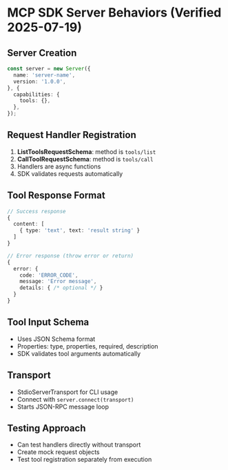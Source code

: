 # MCP SDK Server Behaviors (Verified 2025-07-19)

## Server Creation
```typescript
const server = new Server({
  name: 'server-name',
  version: '1.0.0',
}, {
  capabilities: {
    tools: {},
  },
});
```

## Request Handler Registration
1. **ListToolsRequestSchema**: method is `tools/list`
2. **CallToolRequestSchema**: method is `tools/call`
3. Handlers are async functions
4. SDK validates requests automatically

## Tool Response Format
```typescript
// Success response
{
  content: [
    { type: 'text', text: 'result string' }
  ]
}

// Error response (throw error or return)
{
  error: {
    code: 'ERROR_CODE',
    message: 'Error message',
    details: { /* optional */ }
  }
}
```

## Tool Input Schema
- Uses JSON Schema format
- Properties: type, properties, required, description
- SDK validates tool arguments automatically

## Transport
- StdioServerTransport for CLI usage
- Connect with `server.connect(transport)`
- Starts JSON-RPC message loop

## Testing Approach
- Can test handlers directly without transport
- Create mock request objects
- Test tool registration separately from execution